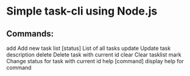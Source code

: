 # Simple task-cli using Node.js

## Commands:

add <task> Add new task
list [status] List of all tasks
update <id> <newTask> Update task description
delete <id> Delete task with current id
clear Clear tasklist
mark <id> <status> Change status for task with current id
help [command] display help for command
